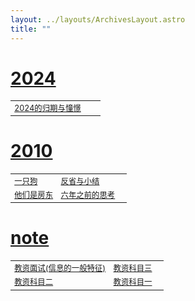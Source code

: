 ```yaml
---
layout: ../layouts/ArchivesLayout.astro
title: ""
---
```

<style>
td, th {
   border: none!important;
   font-size: .775em;
}
</style>


# [2024](https://lzc-back.pages.dev/blog/tag/2024)

|        |         |        |
| ------------ |---------|---------|       
|[2024的归期与憧憬](https://lzc-back.pages.dev/blog/2024的归期与憧憬)||
        

# [2010](https://lzc-back.pages.dev/blog/tag/2010)

|        |         |        |
| ------------ |---------|---------|       
|[一只狗](https://lzc-back.pages.dev/blog/一只狗)|[反省与小结](https://lzc-back.pages.dev/blog/反省与小结)||
|[他们是房东](https://lzc-back.pages.dev/blog/他们是房东)|[六年之前的思考](https://lzc-back.pages.dev/blog/六年之前的思考)||

        
        

# [note](https://lzc-back.pages.dev/blog/tag/note)

|        |         |        |
| ------------ |---------|---------|       
|[教资面试(信息的一般特征)](https://lzc-back.pages.dev/blog/教资面试(信息的一般特征))|[教资科目三](https://lzc-back.pages.dev/blog/教资科目三)||
|[教资科目二](https://lzc-back.pages.dev/blog/教资科目二)|[教资科目一](https://lzc-back.pages.dev/blog/教资科目一)||

        
       
        
        